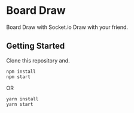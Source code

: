 # Board Draw

Board Draw with Socket.io
Draw with your friend.

## Getting Started

Clone this repository and.

```shell
npm install
npm start
```
OR

```shell
yarn install
yarn start
```
